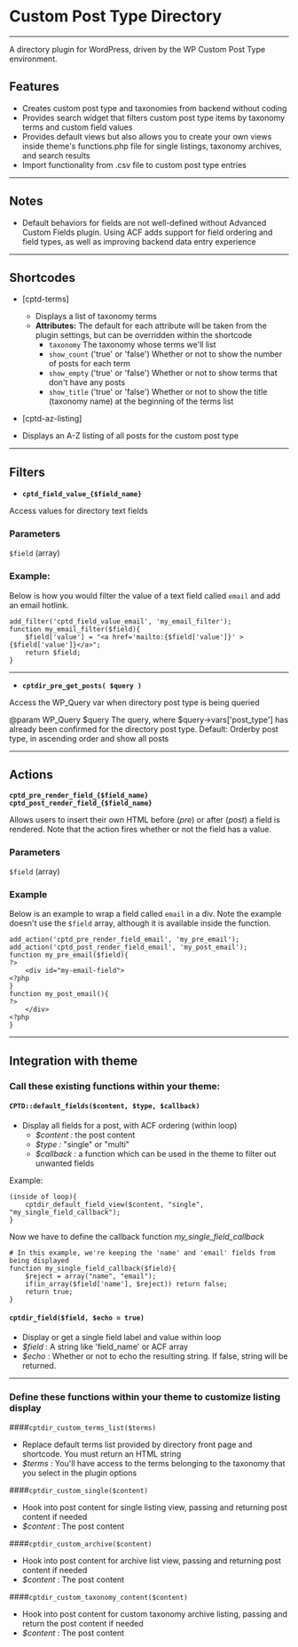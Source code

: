 # Custom Post Type Directory
---

A directory plugin for WordPress, driven by the WP Custom Post Type environment.

## Features

* Creates custom post type and taxonomies from backend without coding
* Provides search widget that filters custom post type items by taxonomy terms and custom field values
* Provides default views but also allows you to create your own views inside theme's functions.php file for single listings, taxonomy archives, and search results
* Import functionality from .csv file to custom post type entries

---

## Notes

* Default behaviors for fields are not well-defined without Advanced Custom Fields plugin.  Using ACF adds support for field ordering and field types, as well as improving backend data entry experience

---

## Shortcodes
* [cptd-terms]
  * Displays a list of taxonomy terms 
  * **Attributes:** The default for each attribute will be taken from the plugin settings, but can be overridden within the shortcode 
    * `taxonomy` The taxonomy whose terms we'll list
    * `show_count` ('true' or 'false') Whether or not to show the number of posts for each term
    * `show_empty` ('true' or 'false') Whether or not to show terms that don't have any posts
    * `show_title` ('true' or 'false') Whether or not to show the title (taxonomy name) at the beginning of the terms list

* [cptd-az-listing]
 * Displays an A-Z listing of all posts for the custom post type

---

## Filters

* **````cptd_field_value_{$field_name}````**

Access values for directory text fields

### Parameters

````$field```` (array)

### Example:

Below is how you would filter the value of a text field called `email` and add an email hotlink.

    add_filter('cptd_field_value_email', 'my_email_filter');
    function my_email_filter($field){
        $field['value'] = "<a href='mailto:{$field['value']}' >{$field['value']}</a>";
        return $field;
    }

---

* **````cptdir_pre_get_posts( $query )````**

Access the WP_Query var when directory post type is being queried 

@param      WP_Query    $query      The query, where $query->vars['post_type'] has 
                                    already been confirmed for the directory post type.
                                    Default: Orderby post type, in ascending order and 
                                    show all posts 
                                    
--- 

## Actions

**````cptd_pre_render_field_{$field_name}````**
**````cptd_post_render_field_{$field_name}````**

Allows users to insert their own HTML before (*pre*) or after (*post*) a field is rendered.  Note that the action fires whether or not the field has a value.

### Parameters

````$field```` (array)

### Example

Below is an example to wrap a field called `email` in a div. Note the example doesn't use the `$field` array, although it is available inside the function.

    add_action('cptd_pre_render_field_email', 'my_pre_email');
    add_action('cptd_post_render_field_email', 'my_post_email');
    function my_pre_email($field){
    ?>
    	<div id="my-email-field">
    <?php
    }
    function my_post_email(){
    ?>
    	</div>
    <?php
    }

---

## Integration with theme

### Call these existing functions within your theme:

#### ```CPTD::default_fields($content, $type, $callback)```
* Display all fields for a post, with ACF ordering (within loop)
  * *$content :* the post content
  * *$type :* "single" or "multi"
  * *$callback :* a function which can be used in the theme to filter out unwanted fields

Example:

	(inside of loop){
    	cptdir_default_field_view($content, "single", "my_single_field_callback");
    }
    
Now we have to define the callback function *my_single_field_callback*

    # In this example, we're keeping the 'name' and 'email' fields from being displayed
    function my_single_field_callback($field){
        $reject = array("name", "email");
        if(in_array($field['name'], $reject)) return false;
        return true;
    }


#### ```cptdir_field($field, $echo = true)```
* Display or get a single field label and value within loop
 * *$field* : A string like 'field_name' or ACF array
 * *$echo* : Whether or not to echo the resulting string.  If false, string will be returned.

---

### Define these functions within your theme to customize listing display

####```cptdir_custom_terms_list($terms)```
* Replace default terms list provided by directory front page and shortcode. You must return an HTML string
 * *$terms* : You'll have access to the terms belonging to the taxonomy that you select in the plugin options

####```cptdir_custom_single($content)```
* Hook into post content for single listing view, passing and returning post content if needed
 * *$content* : The post content

####```cptdir_custom_archive($content)```
* Hook into post content for archive list view, passing and returning post content if needed
 * *$content* : The post content

####```cptdir_custom_taxonomy_content($content)```
* Hook into post content for custom taxonomy archive listing, passing and return the post content if needed
 * *$content* : The post content